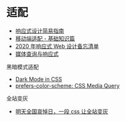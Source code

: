# 适配

- [响应式设计简易指南](http://geekplux.github.io/grid/)
- [移动端适配 - 基础知识篇](https://juejin.im/post/5e36c4fce51d450268661344)
- [2020 年响应式 Web 设计备忘清单](https://mp.weixin.qq.com/s?__biz=MzUxMzcxMzE5Ng==&mid=2247493643&idx=2&sn=4222b09d3fbd5e426e28540c41a71a13&chksm=f9525d48ce25d45eadfdb32417bd7722c17d0bcd4374a79b4ec263d35e72b85219bb19440137&mpshare=1&scene=1&srcid=&sharer_sharetime=1579590681622&sharer_shareid=5c4c27351544934f579c696e9164ab9b#rd)
- [媒体查询与响应式](https://zhuanlan.zhihu.com/p/71300553)

黑暗模式适配

- [Dark Mode in CSS](https://css-tricks.com/dark-modes-with-css/)
- [prefers-color-scheme: CSS Media Query](https://davidwalsh.name/prefers-color-scheme)

全站变灰

- [明天全国哀悼日，一段 css 让全站变灰](https://juejin.im/post/5e86e221e51d4546ce27b99c)
